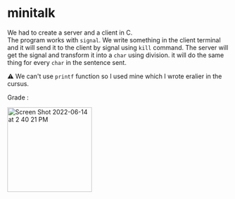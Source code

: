 # minitalk
  

We had to create a server and a client in C.  
The program works with `signal`. We write something in the client terminal and
it will send it to the client by signal using `kill` command.
The server will get the signal and transform it into a `char` using division.
it will do the same thing for every `char` in the sentence sent.

⚠️ We can't use `printf` function so I used mine which I wrote eralier in the cursus.

Grade : 

<img width="192" alt="Screen Shot 2022-06-14 at 2 40 21 PM" src="https://user-images.githubusercontent.com/107465256/174995283-bba698b4-be8e-4902-9f0a-e1b4139a594f.png">
